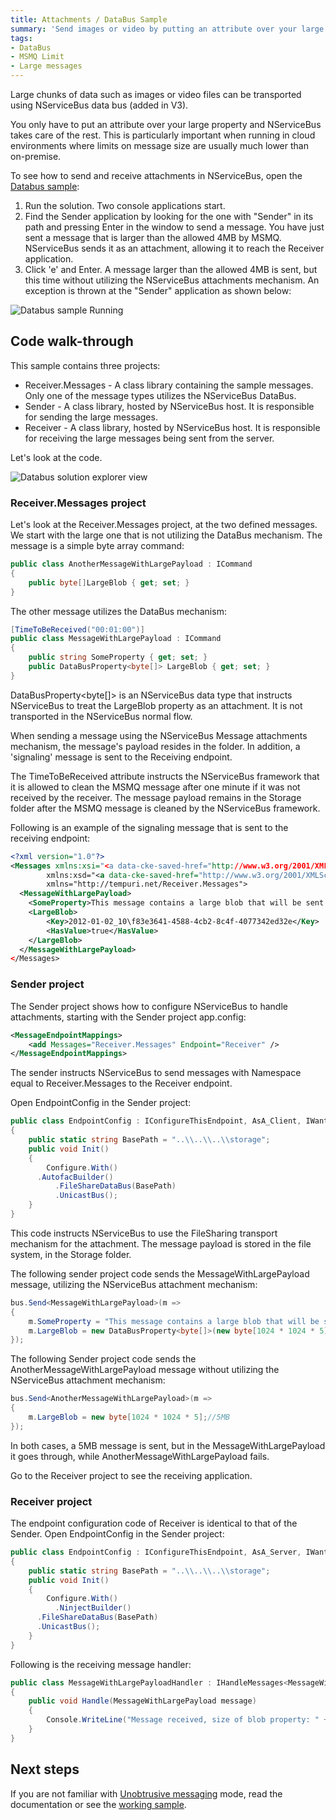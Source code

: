 ```yaml
---
title: Attachments / DataBus Sample
summary: 'Send images or video by putting an attribute over your large property. NServiceBus takes care of the rest. '
tags:
- DataBus
- MSMQ Limit
- Large messages
---
```


Large chunks of data such as images or video files can be transported using NServiceBus data bus (added in V3).

You only have to put an attribute over your large property and NServiceBus takes care of the rest. This is particularly important when running in cloud environments where limits on message size are usually much lower than on-premise.

To see how to send and receive attachments in NServiceBus, open the [Databus sample](https://github.com/Particular/NServiceBus/tree/3.3.8/Samples/DataBus):

1.  Run the solution. Two console applications start.
2.  Find the Sender application by looking for the one with "Sender" in its path and pressing Enter in the window to send a message.      You have just sent a message that is larger than the allowed 4MB by MSMQ. NServiceBus sends it as an attachment, allowing it to reach the Receiver application.
3.  Click 'e' and Enter.      A message larger than the allowed 4MB is sent, but this time without utilizing the NServiceBus attachments mechanism. An exception is thrown at the "Sender" application as shown below:

![Databus sample Running](DatabusRunning.png "Databus sample Running")


## Code walk-through

This sample contains three projects:

-   Receiver.Messages - A class library containing the sample messages. Only one of the message types utilizes the NServiceBus DataBus.
-   Sender - A class library, hosted by NServiceBus host. It is responsible for sending the large messages.
-   Receiver - A class library, hosted by NServiceBus host. It is responsible for receiving the large messages being sent from the server.

Let's look at the code.

![Databus solution explorer view](DatabusSolutionExplorer.png "Databus solution explorer view")

### Receiver.Messages project

Let's look at the Receiver.Messages project, at the two defined messages. We start with the large one that is not utilizing the DataBus mechanism. The message is a simple byte array command:


```C#
public class AnotherMessageWithLargePayload : ICommand
{
    public byte[]LargeBlob { get; set; }
}
```

 The other message utilizes the DataBus mechanism:


```C#
[TimeToBeReceived("00:01:00")]
public class MessageWithLargePayload : ICommand
{
    public string SomeProperty { get; set; }
    public DataBusProperty<byte[]> LargeBlob { get; set; }
}
```

 DataBusProperty<byte[]> is an NServiceBus data type that instructs NServiceBus to treat the LargeBlob property as an attachment. It is not transported in the NServiceBus normal flow.

When sending a message using the NServiceBus Message attachments mechanism, the message's payload resides in the folder. In addition, a
'signaling' message is sent to the Receiving endpoint.

The TimeToBeReceived attribute instructs the NServiceBus framework that it is allowed to clean the MSMQ message after one minute if it was not received by the receiver. The message payload remains in the Storage folder after the MSMQ message is cleaned by the NServiceBus framework.

Following is an example of the signaling message that is sent to the receiving endpoint:


```XML
<?xml version="1.0"?>
<Messages xmlns:xsi="<a data-cke-saved-href="http://www.w3.org/2001/XMLSchema-instance" href="http://www.w3.org/2001/XMLSchema-instance" target="_blank">http://www.w3.org/2001/XMLSchema-instance</a>" 
        xmlns:xsd="<a data-cke-saved-href="http://www.w3.org/2001/XMLSchema" href="http://www.w3.org/2001/XMLSchema" target="_blank">http://www.w3.org/2001/XMLSchema</a>" 
        xmlns="http://tempuri.net/Receiver.Messages">
  <MessageWithLargePayload>
    <SomeProperty>This message contains a large blob that will be sent on the data bus</SomeProperty>
    <LargeBlob>
        <Key>2012-01-02_10\f83e3641-4588-4cb2-8c4f-4077342ed32e</Key>
        <HasValue>true</HasValue>
    </LargeBlob>
  </MessageWithLargePayload>
</Messages>
```

### Sender project

The Sender project shows how to configure NServiceBus to handle attachments, starting with the Sender project app.config:


```XML
<MessageEndpointMappings>
    <add Messages="Receiver.Messages" Endpoint="Receiver" />
</MessageEndpointMappings>
```

 The sender instructs NServiceBus to send messages with Namespace equal to Receiver.Messages to the Receiver endpoint.

Open EndpointConfig in the Sender project:

```C#
public class EndpointConfig : IConfigureThisEndpoint, AsA_Client, IWantCustomInitialization
{
    public static string BasePath = "..\\..\\..\\storage";
    public void Init()
    {
    	Configure.With()
	  .AutofacBuilder()
          .FileShareDataBus(BasePath)
          .UnicastBus();
    }
}

```

 This code instructs NServiceBus to use the FileSharing transport mechanism for the attachment. The message payload is stored in the file system, in the Storage folder.


The following sender project code sends the MessageWithLargePayload message, utilizing the NServiceBus attachment mechanism:

```C#
bus.Send<MessageWithLargePayload>(m =>
{
    m.SomeProperty = "This message contains a large blob that will be sent on the data bus";
    m.LargeBlob = new DataBusProperty<byte[]>(new byte[1024 * 1024 * 5]);//5MB
});
```

The following Sender project code sends the AnotherMessageWithLargePayload message without utilizing the NServiceBus attachment mechanism:

```C#
bus.Send<AnotherMessageWithLargePayload>(m =>
{
    m.LargeBlob = new byte[1024 * 1024 * 5];//5MB
});
```

In both cases, a 5MB message is sent, but in the MessageWithLargePayload it goes through, while AnotherMessageWithLargePayload fails.

Go to the Receiver project to see the receiving application.

### Receiver project

The endpoint configuration code of Receiver is identical to that of the Sender. Open EndpointConfig in the Sender project:

```C#
public class EndpointConfig : IConfigureThisEndpoint, AsA_Server, IWantCustomInitialization
{
    public static string BasePath = "..\\..\\..\\storage";
    public void Init()
    {
    	Configure.With()
    	  .NinjectBuilder()
	  .FileShareDataBus(BasePath)
	  .UnicastBus();
    }
}

```

 Following is the receiving message handler:

```C#
public class MessageWithLargePayloadHandler : IHandleMessages<MessageWithLargePayload>
{
    public void Handle(MessageWithLargePayload message)
    {
        Console.WriteLine("Message received, size of blob property: " + message.LargeBlob.Value.Length + " Bytes");
    }
}
```

## Next steps

If you are not familiar with [Unobtrusive messaging](unobtrusive-mode-messages.md) mode, read the documentation or see the [working sample](unobtrusive-sample.md).
